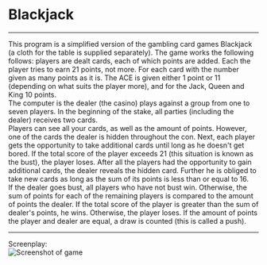 # Blackjack
***
This program is a simplified version of the gambling card games Blackjack (a cloth for the table is supplied separately). The game works the following follows: players are dealt cards, each of which points are added. Each the player tries to earn 21 points, not more. For each card with the number given as many points as it is. The ACE is given either 1 point or 11 (depending on what suits the player more), and for the Jack, Queen and King 10 points.  
The computer is the dealer (the casino) plays against a group from one to seven players. In the beginning of the stake, all parties (including the dealer) receives two cards.  
Players can see all your cards, as well as the amount of points. However, one of the cards the dealer is hidden throughout the con.
Next, each player gets the opportunity to take additional cards until long as he doesn't get bored. If the total score of the player exceeds 21 (this situation is known as the bust), the player loses. After all the players had the opportunity
to gain additional cards, the dealer reveals the hidden card. Further he is obliged to take new cards as long as the sum of its points is less than or equal to 16.  
If the dealer goes bust, all players who have not bust win. Otherwise, the sum of points for each of the remaining players is compared to the amount of points the dealer. If the total score of the player is greater than the sum of dealer's points, he wins. Otherwise, the player loses. If the amount of points the player and dealer are equal, a draw is counted (this is called a push).
***
Screenplay:  
![](https://s8.hostingkartinok.com/uploads/images/2017/05/78e7fccd315103a6c5fa547d8f22b53b.png "Screenshot of game")
